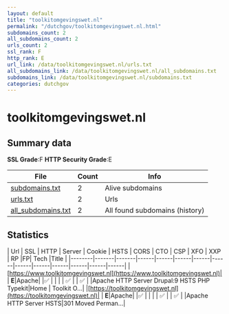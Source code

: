 ```yaml
---
layout: default
title: "toolkitomgevingswet.nl"
permalink: "/dutchgov/toolkitomgevingswet.nl.html"
subdomains_count: 2
all_subdomains_count: 2
urls_count: 2
ssl_rank: F
http_rank: E
url_link: /data/toolkitomgevingswet.nl/urls.txt
all_subdomains_link: /data/toolkitomgevingswet.nl/all_subdomains.txt
subdomains_link: /data/toolkitomgevingswet.nl/subdomains.txt
categories: dutchgov
---
```



# toolkitomgevingswet.nl
## Summary data


**SSL Grade**:F
**HTTP Security Grade**:E


| File       | Count | Info |
|------------|-------|------|
|[subdomains.txt](/data/toolkitomgevingswet.nl/subdomains.txt)|2|Alive subdomains|
|[urls.txt](/data/toolkitomgevingswet.nl/urls.txt)|2|Urls|
|[all_subdomains.txt](/data/toolkitomgevingswet.nl/all_subdomains.txt)|2|All found subdomains (history)|


## Statistics


| Url | SSL | HTTP | Server | Cookie | HSTS | CORS | CTO | CSP | XFO | XXP | RP |FP| Tech |Title |
|--------|-------|-------|------|------|------|------|------|------|------|------|------|------|------|
|[https://www.toolkitomgevingswet.nl](https://www.toolkitomgevingswet.nl)| | **E**|Apache| |:white_check_mark: | | | | :white_check_mark: | | :white_check_mark: | |Apache HTTP Server Drupal:9 HSTS PHP Typekit|Home | Toolkit O...|
|[https://toolkitomgevingswet.nl](https://toolkitomgevingswet.nl)| | **E**|Apache| |:white_check_mark: | | | | :white_check_mark: | | :white_check_mark: | |Apache HTTP Server HSTS|301 Moved Perman...|